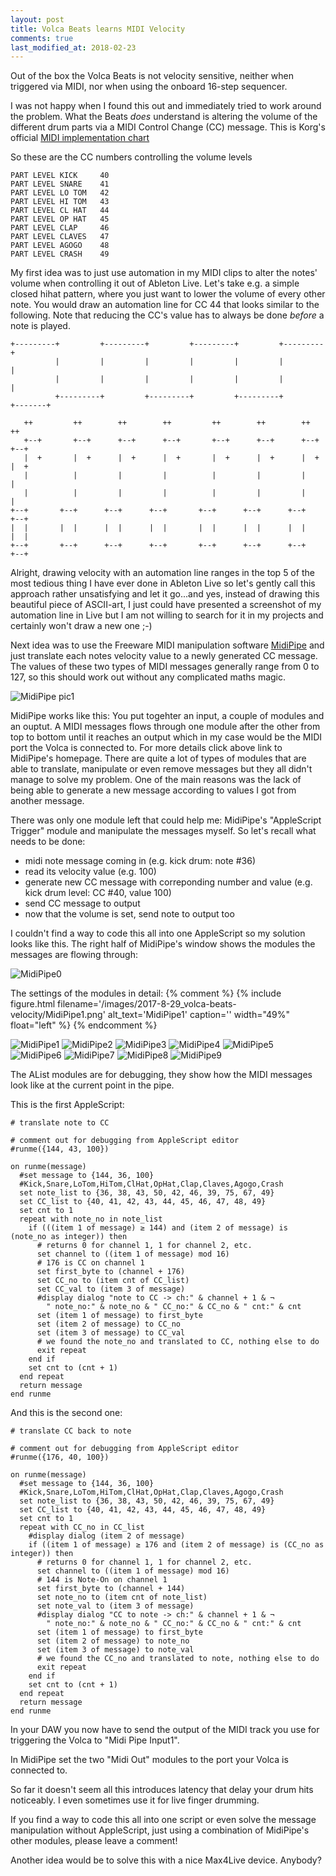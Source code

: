 ```yaml
---
layout: post
title: Volca Beats learns MIDI Velocity
comments: true
last_modified_at: 2018-02-23 
---
```


Out of the box the Volca Beats is not velocity sensitive, neither when triggered via MIDI, nor when using the onboard 16-step sequencer. 

I was not happy when I found this out and immediately tried to work around the problem. What the Beats _does_ understand is altering the volume of the different drum parts via a MIDI Control Change (CC) message. This is Korg&#39;s official [MIDI implementation chart](http://i.korg.com/uploads/Support/USA_volcabeats_MIDI_Chart_E.pdf)

So these are the CC numbers controlling the volume levels

~~~ applescript
PART LEVEL KICK     40
PART LEVEL SNARE    41
PART LEVEL LO TOM   42
PART LEVEL HI TOM   43
PART LEVEL CL HAT   44
PART LEVEL OP HAT   45
PART LEVEL CLAP     46
PART LEVEL CLAVES   47
PART LEVEL AGOGO    48
PART LEVEL CRASH    49
~~~

My first idea was to just use automation in my MIDI clips to alter the notes&#39; volume when controlling it out of Ableton Live. Let&#39;s take e.g. a simple closed hihat pattern, where you just want to lower the volume of every other note. You would draw an automation line for CC 44 that looks similar to the following. Note that reducing the CC's value has to always be done _before_ a note is played.

~~~ applescript
+---------+         +---------+         +---------+         +---------+
          |         |         |         |         |         |         |
          |         |         |         |         |         |         |
          +---------+         +---------+         +---------+         +-------+
                                                                               
   ++         ++        ++        ++         ++        ++        ++       ++
   +--+       +--+      +--+      +--+       +--+      +--+      +--+     +--+
   |  +       |  +      |  +      |  +       |  +      |  +      |  +     |  +
   |          |         |         |          |         |         |        |
   |          |         |         |          |         |         |        |
+--+       +--+      +--+      +--+       +--+      +--+      +--+     +--+
|  |       |  |      |  |      |  |       |  |      |  |      |  |     |  |
+--+       +--+      +--+      +--+       +--+      +--+      +--+     +--+
~~~

Alright, drawing velocity with an automation line ranges in the top 5 of the most tedious thing I have ever done in Ableton Live so let's gently call this approach rather unsatisfying and let it go...and yes, instead of drawing this beautiful piece of ASCII-art, I just could have presented a screenshot of my automation line in Live but I am not willing to search for it in my projects and certainly won't draw a new one ;-)

Next idea was to use the Freeware MIDI manipulation software [MidiPipe](http://www.subtlesoft.square7.net/MidiPipe.html) and just translate each notes velocity value to a newly generated CC message. The values of these two types of MIDI messages generally range from 0 to 127, so this should work out without any complicated maths magic.

![MidiPipe pic1](http://www.subtlesoft.square7.net/MidiPipe_files/shapeimage_1.png)

MidiPipe works like this: You put togehter an input, a couple of modules and an ouptut. A MIDI messages flows through one module after the other from top to bottom until it reaches an output which in my case would be the MIDI port the Volca is connected to. For more details click above link to MidiPipe's homepage. There are quite a lot of types of modules that are able to translate, manipulate or even remove messages but they all didn't manage to solve my problem. One of the main reasons was the lack of being able to generate a new message according to values I got from another message.

There was only one module left that could help me: MidiPipe's "AppleScript Trigger" module and manipulate the messages myself. So let's recall what needs to be done:

  * midi note message coming in (e.g. kick drum: note #36)
  * read its velocity value (e.g. 100)
  * generate new CC message with correponding number and value (e.g. kick drum level: CC #40, value 100)
  * send CC message to output
  * now that the volume is set, send note to output too

I couldn't find a way to code this all into one AppleScript so my solution looks like this. The right half of MidiPipe's window shows the modules the messages are flowing through:

![MidiPipe0 ](/images/2017-8-29_volca-beats-velocity/MidiPipe0.png)

The settings of the modules in detail:
{% comment %}
{% include figure.html filename='/images/2017-8-29_volca-beats-velocity/MidiPipe1.png' alt_text='MidiPipe1' caption='' width="49%" float="left" %}
{% endcomment %}

![MidiPipe1 ](/images/2017-8-29_volca-beats-velocity/MidiPipe1.png)
![MidiPipe2 ](/images/2017-8-29_volca-beats-velocity/MidiPipe2.png)
![MidiPipe3 ](/images/2017-8-29_volca-beats-velocity/MidiPipe3.png)
![MidiPipe4 ](/images/2017-8-29_volca-beats-velocity/MidiPipe4.png)
![MidiPipe5 ](/images/2017-8-29_volca-beats-velocity/MidiPipe5.png)
![MidiPipe6 ](/images/2017-8-29_volca-beats-velocity/MidiPipe6.png)
![MidiPipe7 ](/images/2017-8-29_volca-beats-velocity/MidiPipe7.png)
![MidiPipe8 ](/images/2017-8-29_volca-beats-velocity/MidiPipe8.png)
![MidiPipe9 ](/images/2017-8-29_volca-beats-velocity/MidiPipe9.png)

The AList modules are for debugging, they show how the MIDI messages look like at the current point in the pipe.

This is the first AppleScript:

~~~ applescript
# translate note to CC

# comment out for debugging from AppleScript editor
#runme({144, 43, 100})

on runme(message)
  #set message to {144, 36, 100}
  #Kick,Snare,LoTom,HiTom,ClHat,OpHat,Clap,Claves,Agogo,Crash
  set note_list to {36, 38, 43, 50, 42, 46, 39, 75, 67, 49}
  set CC_list to {40, 41, 42, 43, 44, 45, 46, 47, 48, 49}
  set cnt to 1
  repeat with note_no in note_list
    if (((item 1 of message) ≥ 144) and (item 2 of message) is (note_no as integer)) then
      # returns 0 for channel 1, 1 for channel 2, etc.
      set channel to ((item 1 of message) mod 16)
      # 176 is CC on channel 1  
      set first_byte to (channel + 176)
      set CC_no to (item cnt of CC_list)
      set CC_val to (item 3 of message)
      #display dialog "note to CC -> ch:" & channel + 1 & ¬
        " note_no:" & note_no & " CC_no:" & CC_no & " cnt:" & cnt
      set (item 1 of message) to first_byte
      set (item 2 of message) to CC_no
      set (item 3 of message) to CC_val
      # we found the note_no and translated to CC, nothing else to do
      exit repeat
    end if
    set cnt to (cnt + 1)
  end repeat
  return message
end runme
~~~

And this is the second one:

~~~ applescript
# translate CC back to note

# comment out for debugging from AppleScript editor
#runme({176, 40, 100})

on runme(message)
  #set message to {144, 36, 100}
  #Kick,Snare,LoTom,HiTom,ClHat,OpHat,Clap,Claves,Agogo,Crash
  set note_list to {36, 38, 43, 50, 42, 46, 39, 75, 67, 49}
  set CC_list to {40, 41, 42, 43, 44, 45, 46, 47, 48, 49}
  set cnt to 1
  repeat with CC_no in CC_list
    #display dialog (item 2 of message)
    if ((item 1 of message) ≥ 176 and (item 2 of message) is (CC_no as integer)) then
      # returns 0 for channel 1, 1 for channel 2, etc.
      set channel to ((item 1 of message) mod 16)
      # 144 is Note-On on channel 1 
      set first_byte to (channel + 144)
      set note_no to (item cnt of note_list)
      set note_val to (item 3 of message)
      #display dialog "CC to note -> ch:" & channel + 1 & ¬
        " note_no:" & note_no & " CC_no:" & CC_no & " cnt:" & cnt
      set (item 1 of message) to first_byte
      set (item 2 of message) to note_no
      set (item 3 of message) to note_val
      # we found the CC_no and translated to note, nothing else to do
      exit repeat
    end if
    set cnt to (cnt + 1)
  end repeat
  return message
end runme
~~~

In your DAW you now have to send the output of the MIDI track you use for triggering the Volca to "Midi Pipe Input1".

In MidiPipe set the two "Midi Out" modules to the port your Volca is connected to. 

So far it doesn't seem all this introduces latency that delay your drum hits noticeably. I even sometimes use it for live finger drumming.

If you find a way to code this all into one script or even solve the message manipulation without AppleScript, just using a combination of MidiPipe's other modules, please leave a comment!

Another idea would be to solve this with a nice Max4Live device. Anybody?



